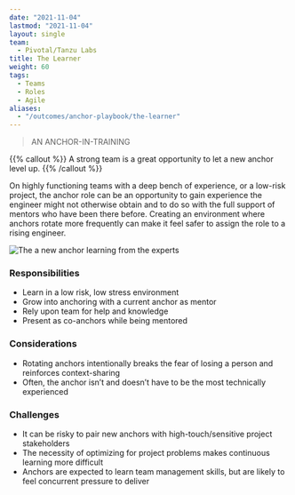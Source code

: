 ```yaml
---
date: "2021-11-04"
lastmod: "2021-11-04"
layout: single
team:
  - Pivotal/Tanzu Labs
title: The Learner
weight: 60
tags:
  - Teams
  - Roles
  - Agile
aliases:
  - "/outcomes/anchor-playbook/the-learner"
---
```


> AN ANCHOR-IN-TRAINING

{{% callout %}}
A strong team is a great opportunity to let a new anchor level up.
{{% /callout %}}

On highly functioning teams with a deep bench of experience, or a low-risk project, the anchor role can be an opportunity to gain experience the engineer might not otherwise obtain and to do so with the full support of mentors who have been there before. Creating an environment where anchors rotate more frequently can make it feel safer to assign the role to a rising engineer.

![The a new anchor learning from the experts](/learningpaths/anchor-playbook/images/meeting2.jpg)

### Responsibilities

- Learn in a low risk, low stress environment
- Grow into anchoring with a current anchor as mentor
- Rely upon team for help and knowledge
- Present as co-anchors while being mentored

### Considerations

- Rotating anchors intentionally breaks the fear of losing a person and reinforces context-sharing
- Often, the anchor isn’t and doesn’t have to be the most technically experienced

### Challenges

- It can be risky to pair new anchors with high-touch/sensitive project stakeholders
- The necessity of optimizing for project problems makes continuous learning more difficult
- Anchors are expected to learn team management skills, but are likely to feel concurrent pressure to deliver
